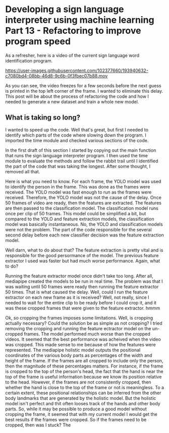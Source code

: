 # Developing a sign language interpreter using machine learning Part 13 - Refactoring to improve program speed

As a refresher, here is a video of the current sign language word identification program. 

https://user-images.githubusercontent.com/102377660/193940632-c7080bd4-08bb-46d8-9c6b-0f3fbec07b88.mov

As you can see, the video freezes for a few seconds before the next guess is printed in the top left corner of the frame. I wanted to eliminate this delay. 
This post will be about the process of refactoring the code and how I needed to generate a new dataset and train a whole new model. 

## What is taking so long? 

I wanted to speed up the code. Well that's great, but first I needed to identify which parts of the code where slowing down the program. I imported the time module and checked various sections of the code. 

In the first draft of this section I started by copying out the main function that runs the sign language interpreter program. I then used the time module to evaluate the methods and follow the rabbit trail until I identified the part of the code that was taking the longest. After some thought, I removed all that. 

Here is what you need to know. For each frame, the YOLO model was used to identify the person in the frame. This was done as the frames were received. The YOLO model was fast enough to run as the frames were received. Therefore, the YOLO model was not the cause of the delay. Once 50 frames of video are ready, then the features are extracted. The features are then passed to the classification model. The classification model runs once per clip of 50 frames. This model could be simplified a bit, but compared to the YOLO and feature extraction models, the classification model was basically instantaneous. No, the YOLO and classification models were not the problem. The part of the code responsible for the several second delay before each new classifier decision was the feature extraction model.

Well darn, what to do about that? The feature extraction is pretty vital and is responsible for the good persormance of the model. The previous feature extractor I used was faster but had much worse performance. Again, what to do? 

Running the feature extractor model once didn't take too long. After all, mediapipe created the models to be run in real time. The problem was that I was waiting until 50 frames were ready then running the feature extractor 50 times. That is what caused the delay. Well, could I run the feature extractor on each new frame as it is received? Well, not really, since I needed to wait for the entire clip to be ready before I could crop it, and it was these cropped frames that were given to the feature extractor. hmmm 

Ok, so cropping the frames imposes some limitations. Well, is cropping actually necessary? Could the solution be as simple as not cropping? I tried removing the cropping and running the feature ectractor model on the un-cropped frames. The model performed much worse than the cropped videos. It seemed that the best performance was acheived when the video was cropped. This made sense to me because of how the features were represented. The mediapipe holistic model outputs the positional coordinates of the various body parts as percentages of the width and height of the frame. If the frames are all cropped to include only the person, then the magnitude of these percentages matters. For instance, if the frame is cropped to the top of the person's head, the fact that the hand is near the top of the frame is useful information because we know its position relative to the head. However, if the frames are not consistently cropped, then whether the hand is close to the top of the frame or not is meaningless. To a certain extent, these positional relationships can be inferred from the other body landmarks that are generated by the holistic model. But  the holistic model isn't perfect and thit often looses track of the hands and other body parts. So, while it may be possible to produce a good model without cropping the frame, it seemed that with my current model I would get the best results if the frames were cropped. So if the frames need to be cropped, then was I stuck? The 

